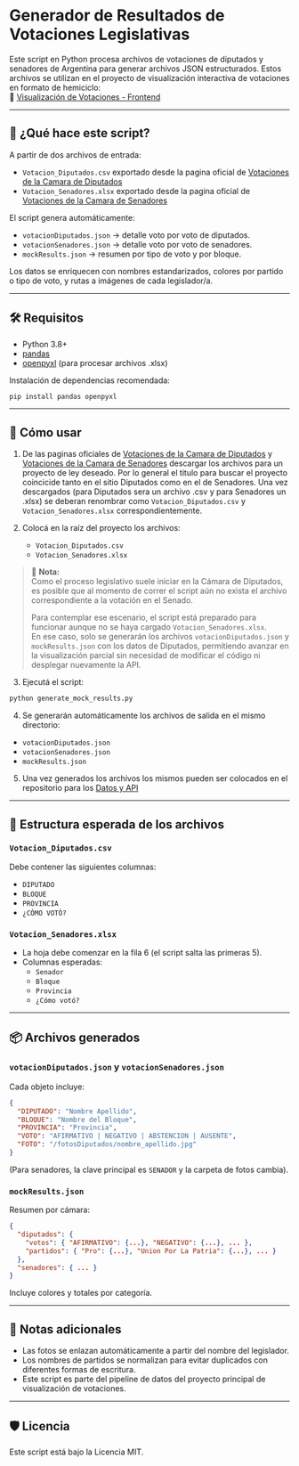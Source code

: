 
# Generador de Resultados de Votaciones Legislativas

Este script en Python procesa archivos de votaciones de diputados y senadores de Argentina para generar archivos JSON estructurados. Estos archivos se utilizan en el proyecto de visualización interactiva de votaciones en formato de hemiciclo:  
🔗 [Visualización de Votaciones - Frontend](https://github.com/DiFioreSantiago/voting-hemicycle-widget)

---

## 🧩 ¿Qué hace este script?

A partir de dos archivos de entrada:

- `Votacion_Diputados.csv` exportado desde la pagina oficial de [Votaciones de la Camara de Diputados](https://votaciones.hcdn.gob.ar/)
- `Votacion_Senadores.xlsx` exportado desde la pagina oficial de [Votaciones de la Camara de Senadores](https://www.senado.gob.ar/votaciones/actas)

El script genera automáticamente:

- `votacionDiputados.json` → detalle voto por voto de diputados.
- `votacionSenadores.json` → detalle voto por voto de senadores.
- `mockResults.json` → resumen por tipo de voto y por bloque.

Los datos se enriquecen con nombres estandarizados, colores por partido o tipo de voto, y rutas a imágenes de cada legislador/a.

---

## 🛠️ Requisitos

- Python 3.8+
- [pandas](https://pandas.pydata.org/)
- [openpyxl](https://openpyxl.readthedocs.io/en/stable/) (para procesar archivos .xlsx)

Instalación de dependencias recomendada:

```bash
pip install pandas openpyxl
```

---

## 🚀 Cómo usar

1. De las paginas oficiales de [Votaciones de la Camara de Diputados](https://votaciones.hcdn.gob.ar/) y [Votaciones de la Camara de Senadores](https://www.senado.gob.ar/votaciones/actas) descargar los archivos para un proyecto de ley deseado. Por lo general el titulo para buscar el proyecto coincicide tanto en el sitio Diputados como en el de Senadores. Una vez descargados (para Diputados sera un archivo .csv y para Senadores un .xlsx) se deberan renombrar como `Votacion_Diputados.csv` y `Votacion_Senadores.xlsx` correspondientemente.

2. Colocá en la raíz del proyecto los archivos:

   - `Votacion_Diputados.csv`
   - `Votacion_Senadores.xlsx`

> 📝 **Nota:**  
> Como el proceso legislativo suele iniciar en la Cámara de Diputados, es posible que al momento de correr el script aún no exista el archivo correspondiente a la votación en el Senado.  
>  
> Para contemplar ese escenario, el script está preparado para funcionar aunque no se haya cargado `Votacion_Senadores.xlsx`.  
> En ese caso, solo se generarán los archivos `votacionDiputados.json` y `mockResults.json` con los datos de Diputados, permitiendo avanzar en la visualización parcial sin necesidad de modificar el código ni desplegar nuevamente la API.


3. Ejecutá el script:

```bash
python generate_mock_results.py
```

4. Se generarán automáticamente los archivos de salida en el mismo directorio:

- `votacionDiputados.json`
- `votacionSenadores.json`
- `mockResults.json`

5. Una vez generados los archivos los mismos pueden ser colocados en el repositorio para los [Datos y API](https://github.com/DiFioreSantiago/api-hemicycle-widget)

---

## 📁 Estructura esperada de los archivos

### `Votacion_Diputados.csv`

Debe contener las siguientes columnas:

- `DIPUTADO`
- `BLOQUE`
- `PROVINCIA`
- `¿CÓMO VOTÓ?`

### `Votacion_Senadores.xlsx`

- La hoja debe comenzar en la fila 6 (el script salta las primeras 5).
- Columnas esperadas:
  - `Senador`
  - `Bloque`
  - `Provincia`
  - `¿Cómo votó?`

---

## 📦 Archivos generados

### `votacionDiputados.json` y `votacionSenadores.json`

Cada objeto incluye:

```json
{
  "DIPUTADO": "Nombre Apellido",
  "BLOQUE": "Nombre del Bloque",
  "PROVINCIA": "Provincia",
  "VOTO": "AFIRMATIVO | NEGATIVO | ABSTENCION | AUSENTE",
  "FOTO": "/fotosDiputados/nombre_apellido.jpg"
}
```

(Para senadores, la clave principal es `SENADOR` y la carpeta de fotos cambia).

### `mockResults.json`

Resumen por cámara:

```json
{
  "diputados": {
    "votos": { "AFIRMATIVO": {...}, "NEGATIVO": {...}, ... },
    "partidos": { "Pro": {...}, "Union Por La Patria": {...}, ... }
  },
  "senadores": { ... }
}
```

Incluye colores y totales por categoría.

---

## 📎 Notas adicionales

- Las fotos se enlazan automáticamente a partir del nombre del legislador.
- Los nombres de partidos se normalizan para evitar duplicados con diferentes formas de escritura.
- Este script es parte del pipeline de datos del proyecto principal de visualización de votaciones.

---

## 🛡️ Licencia

Este script está bajo la Licencia MIT.
